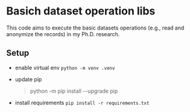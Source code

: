 # Basich dataset operation libs

This code aims to execute the basic datasets operations (e.g., read and anonymize the records) in my Ph.D. research.

## Setup

- enable virtual env
    ```python -m venv .venv```

- update pip
    > python -m pip install --upgrade pip

- install requirements
  ```pip install -r requirements.txt```

